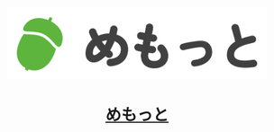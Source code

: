 <p align="center">
  <a href="https://lp.memot.app/">
    <img alt="memot logo" height="128" src="/resources/memot_namelogo.png">
    <h1 align="center">めもっと</h1>
  </a>
</p>

